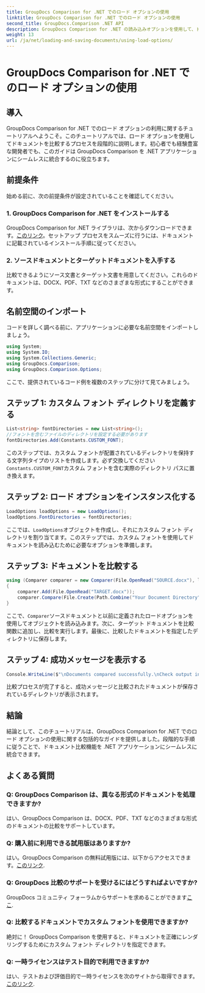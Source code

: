 ```yaml
---
title: GroupDocs Comparison for .NET でのロード オプションの使用
linktitle: GroupDocs Comparison for .NET でのロード オプションの使用
second_title: GroupDocs.Comparison .NET API
description: GroupDocs Comparison for .NET の読み込みオプションを使用して、ドキュメントとカスタム フォントをシームレスに比較する方法を学びます。
weight: 13
url: /ja/net/loading-and-saving-documents/using-load-options/
---
```


# GroupDocs Comparison for .NET でのロード オプションの使用

## 導入
GroupDocs Comparison for .NET でのロード オプションの利用に関するチュートリアルへようこそ。このチュートリアルでは、ロード オプションを使用してドキュメントを比較するプロセスを段階的に説明します。初心者でも経験豊富な開発者でも、このガイドは GroupDocs Comparison を .NET アプリケーションにシームレスに統合するのに役立ちます。
## 前提条件
始める前に、次の前提条件が設定されていることを確認してください。
### 1. GroupDocs Comparison for .NET をインストールする
 GroupDocs Comparison for .NET ライブラリは、次からダウンロードできます。[このリンク](https://releases.groupdocs.com/comparison/net/)。セットアップ プロセスをスムーズに行うには、ドキュメントに記載されているインストール手順に従ってください。
### 2. ソースドキュメントとターゲットドキュメントを入手する
比較できるようにソース文書とターゲット文書を用意してください。これらのドキュメントは、DOCX、PDF、TXT などのさまざまな形式にすることができます。
## 名前空間のインポート
コードを詳しく調べる前に、アプリケーションに必要な名前空間をインポートしましょう。
```csharp
using System;
using System.IO;
using System.Collections.Generic;
using GroupDocs.Comparison;
using GroupDocs.Comparison.Options;
```
ここで、提供されているコード例を複数のステップに分けて見てみましょう。
## ステップ 1: カスタム フォント ディレクトリを定義する
```csharp
List<string> fontDirectories = new List<string>();
//フォントを含むファイルのディレクトリを設定する必要があります
fontDirectories.Add(Constants.CUSTOM_FONT);
```
このステップでは、カスタム フォントが配置されているディレクトリを保持する文字列タイプのリストを作成します。必ず交換してください`Constants.CUSTOM_FONT`カスタム フォントを含む実際のディレクトリ パスに置き換えます。
## ステップ 2: ロード オプションをインスタンス化する
```csharp
LoadOptions loadOptions = new LoadOptions();
loadOptions.FontDirectories = fontDirectories;
```
ここでは、`LoadOptions`オブジェクトを作成し、それにカスタム フォント ディレクトリを割り当てます。このステップでは、カスタム フォントを使用してドキュメントを読み込むために必要なオプションを準備します。
## ステップ 3: ドキュメントを比較する
```csharp
using (Comparer comparer = new Comparer(File.OpenRead("SOURCE.docx"), loadOptions))
{
    comparer.Add(File.OpenRead("TARGET.docx"));
    comparer.Compare(File.Create(Path.Combine("Your Document Directory", "RESULT.docx")));
}
```
ここで、`Comparer`ソースドキュメントと以前に定義されたロードオプションを使用してオブジェクトを読み込みます。次に、ターゲット ドキュメントを比較関数に追加し、比較を実行します。最後に、比較したドキュメントを指定したディレクトリに保存します。
## ステップ 4: 成功メッセージを表示する
```csharp
Console.WriteLine($"\nDocuments compared successfully.\nCheck output in {Directory.GetCurrentDirectory()}.");
```
比較プロセスが完了すると、成功メッセージと比較されたドキュメントが保存されているディレクトリが表示されます。
## 結論
結論として、このチュートリアルは、GroupDocs Comparison for .NET でのロード オプションの使用に関する包括的なガイドを提供しました。段階的な手順に従うことで、ドキュメント比較機能を .NET アプリケーションにシームレスに統合できます。
## よくある質問
### Q: GroupDocs Comparison は、異なる形式のドキュメントを処理できますか?
はい、GroupDocs Comparison は、DOCX、PDF、TXT などのさまざまな形式のドキュメントの比較をサポートしています。
### Q: 購入前に利用できる試用版はありますか?
はい。GroupDocs Comparison の無料試用版には、以下からアクセスできます。[このリンク](https://releases.groupdocs.com/).
### Q: GroupDocs 比較のサポートを受けるにはどうすればよいですか?
 GroupDocs コミュニティ フォーラムからサポートを求めることができます[ここ](https://forum.groupdocs.com/c/comparison/12).
### Q: 比較するドキュメントでカスタム フォントを使用できますか?
絶対に！ GroupDocs Comparison を使用すると、ドキュメントを正確にレンダリングするためにカスタム フォント ディレクトリを指定できます。
### Q: 一時ライセンスはテスト目的で利用できますか?
はい、テストおよび評価目的で一時ライセンスを次のサイトから取得できます。[このリンク](https://purchase.groupdocs.com/temporary-license/).